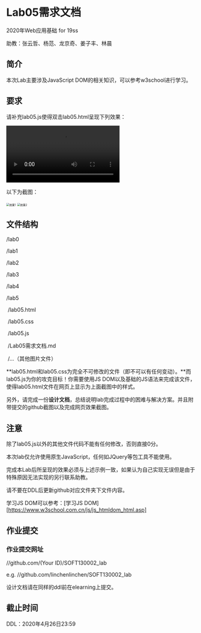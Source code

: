 # Lab05需求文档

2020年Web应用基础 for 19ss

助教：张云哲、杨范、龙京奇、姜子丰、林晨

## 简介

本次Lab主要涉及JavaScript DOM的相关知识，可以参考w3school进行学习。

## 要求

请补充lab05.js使得双击lab05.html呈现下列效果：

<video src="C:\Users\L2595\Desktop\大三下学期\2020-web\fdu-19ss-web-Lab\Lab05\lab5-1.mp4"></video>

以下为截图：

<img src="C:\Users\L2595\Desktop\大三下学期\2020-web\fdu-19ss-web-Lab\Lab05\Lab05需求文档.assets\效果1-1585464975284.png" alt="效果1" style="zoom:50%;" />

<img src="C:\Users\L2595\Desktop\大三下学期\2020-web\fdu-19ss-web-Lab\Lab05\Lab05需求文档.assets\效果2-1585465099134.png" alt="效果2" style="zoom:50%;" />

## 文件结构

/lab0

/lab1

/lab2

/lab3

/lab4

/lab5

​	/lab05.html

​	/lab05.css

​	/lab05.js

​	/Lab05需求文档.md

​	/...（其他图片文件）

**lab05.html和lab05.css为完全不可修改的文件（即不可以有任何变动）。**而lab05.js为你的攻克目标！你需要使用JS DOM以及基础的JS语法来完成该文件，使得lab05.html文件在网页上显示为上面截图中的样式。

另外，请完成一份**设计文档**，总结说明lab完成过程中的困难与解决方案。并且附带提交的github截图以及完成网页效果截图。

## 注意

除了lab05.js以外的其他文件代码不能有任何修改，否则直接0分。

本次lab仅允许使用原生JavaScript，任何如JQuery等包工具不能使用。

完成本Lab后所呈现的效果必须与上述示例一致，如果认为自己实现无误但是由于特殊原因无法实现的另行联系助教。

请不要在DDL后更新github对应文件夹下文件内容。

学习JS DOM可以参考：[学习JS DOM][https://www.w3school.com.cn/js/js_htmldom_html.asp]

## 作业提交

###  作业提交网址

//github.com/(Your ID)/SOFT130002_lab

e.g. //github.com/linchenlinchen/SOFT130002_lab 

设计文档请在同样的ddl前在elearning上提交。

## 截止时间

DDL：2020年4月26日23:59
